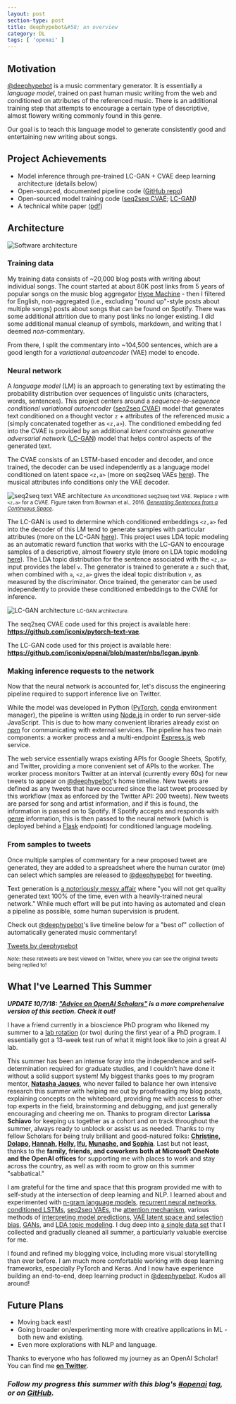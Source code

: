 ```yaml
---
layout: post
section-type: post
title: deephypebot&#58; an overview
category: DL
tags: [ 'openai' ]
---
```


## Motivation

[@deephypebot](https://twitter.com/deephypebot) is a music commentary generator. It is essentially a _language model_, trained on past human music writing from the web and conditioned on attributes of the referenced music. There is an additional training step that attempts to encourage a certain type of descriptive, almost flowery writing commonly found in this genre.

Our goal is to teach this language model to generate consistently good and entertaining new writing about songs.

## Project Achievements

- Model inference through pre-trained LC-GAN + CVAE deep learning architecture (details below)
- Open-sourced, documented pipeline code ([GitHub repo](https://github.com/iconix/deephypebot))
- Open-sourced model training code ([seq2seq CVAE](https://github.com/iconix/pytorch-text-vae); [LC-GAN](https://github.com/iconix/openai/blob/master/nbs/lcgan.ipynb))
- A technical white paper ([pdf](https://github.com/iconix/deephypebot/blob/master/deephypebot_paper.pdf))

## Architecture

![Software architecture](/img/posts/deephypebot-software.svg)

### Training data

My training data consists of ~20,000 blog posts with writing about individual songs. The count started at about 80K post links from 5 years of popular songs on the music blog aggregator [Hype Machine](https://hypem.com/) - then I filtered for English, non-aggregated (i.e., excluding "round up"-style posts about multiple songs) posts about songs that can be found on Spotify. There was some additional attrition due to many post links no longer existing. I did some additional manual cleanup of symbols, markdown, and writing that I deemed _non_-commentary.

From there, I split the commentary into ~104,500 sentences, which are a good length for a _variational autoencoder_ (VAE) model to encode.

### Neural network

A _language model_ (LM) is an approach to generating text by estimating the probability distribution over sequences of linguistic units (characters, words, sentences). This project centers around a _sequence-to-sequence conditional variational autoencoder_ ([seq2seq CVAE](/dl/2018/06/29/energy-and-vae#seq2seq-vae-for-text-generation)) model that generates text conditioned on a thought vector `z` + attributes of the referenced music `a` (simply concatenated together as `<z,a>`). The conditioned embedding fed into the CVAE is provided by an additional _latent constraints generative adversarial network_ ([LC-GAN](/dl/2018/07/28/lcgan)) model that helps control aspects of the generated text.

The CVAE consists of an LSTM-based encoder and decoder, and once trained, the decoder can be used independently as a language model conditioned on latent space `<z,a>` (more on seq2seq VAEs [here](/dl/2018/06/29/energy-and-vae#seq2seq-vae-for-text-generation)). The musical attributes info conditions only the VAE decoder.

![seq2seq text VAE architecture](/img/posts/seq2seq_vae_text.png)
<small>An *un*conditioned seq2seq text VAE. Replace `z` with `<z,a>` for a CVAE. Figure taken from Bowman et al., 2016. [_Generating Sentences from a Continuous Space_](https://arxiv.org/abs/1511.06349).</small>

The LC-GAN is used to determine which conditioned embeddings `<z,a>` fed into the decoder of this LM tend to generate samples with particular attributes (more on the LC-GAN [here](/dl/2018/07/28/lcgan)). This project uses LDA topic modeling as an automatic reward function that works with the LC-GAN to encourage samples of a descriptive, almost flowery style (more on LDA topic modeling [here](/dl/2018/08/24/project-notes-2)). The LDA topic distribution for the sentence associated with the `<z,a>` input provides the label `v`. The generator is trained to generate a `z` such that, when combined with `a`, `<z,a>` gives the ideal topic distribution `v`, as measured by the discriminator. Once trained, the generator can be used independently to provide these conditioned embeddings to the CVAE for inference.

![LC-GAN architecture](/img/posts/LC-GAN-conditioned.svg)
<small>LC-GAN architecture.</small>

The seq2seq CVAE code used for this project is available here: **<https://github.com/iconix/pytorch-text-vae>**.

The LC-GAN code used for this project is available here: **<https://github.com/iconix/openai/blob/master/nbs/lcgan.ipynb>**.

### Making inference requests to the network

Now that the neural network is accounted for, let's discuss the engineering pipeline required to support inference live on Twitter.

While the model was developed in Python ([PyTorch](https://pytorch.org/), [conda](https://conda.io/docs/) environment manager), the pipeline is written using [Node.js](https://nodejs.org/en/) in order to run server-side JavaScript. This is due to how many convenient libraries already exist on [npm](https://www.npmjs.com/) for communicating with external services. The pipeline has two main components: a worker process and a multi-endpoint [Express.js](https://expressjs.com/) web service.

The web service essentially wraps existing APIs for Google Sheets, Spotify, and Twitter, providing a more convenient set of APIs to the worker.  The worker process monitors Twitter at an interval (currently every 60s) for new tweets to appear on [@deephypebot](http://twitter.com/deephypebot)'s home timeline. New tweets are defined as any tweets that have occurred since the last tweet processed by this workflow (max as enforced by the Twitter API: 200 tweets). New tweets are parsed for song and artist information, and if this is found, the information is passed on to Spotify. If Spotify accepts and responds with [genre](https://developer.spotify.com/documentation/web-api/reference/artists/get-artist/) information, this is then passed to the neural network (which is deployed behind a [Flask](http://flask.pocoo.org/) endpoint) for conditioned language modeling.

### From samples to tweets

Once multiple samples of commentary for a new proposed tweet are generated, they are added to a spreadsheet where the human curator (me) can select which samples are released to [@deephypebot](http://twitter.com/deephypebot) for tweeting.

Text generation is [a notoriously messy affair](/dl/2018/06/20/arxiv-song-titles#text-generation-is-a-messy-affair) where "you will not get quality generated text 100% of the time, even with a heavily-trained neural network." While much effort will be put into having as automated and clean a pipeline as possible, some human supervision is prudent.

Check out [@deephypebot](http://twitter.com/deephypebot)'s live timeline below for a "best of" collection of automatically generated music commentary!

<a class="twitter-timeline" data-tweet-limit="4" href="https://twitter.com/deephypebot?ref_src=twsrc%5Etfw">Tweets by deephypebot</a> <script async src="https://platform.twitter.com/widgets.js" charset="utf-8"></script>

<small>_Note_: these retweets are best viewed on Twitter, where you can see the original tweets being replied to!</small>

## What I've Learned This Summer

_**UPDATE 10/7/18: ["Advice on OpenAI Scholars"](/notes/2018/10/07/what-i-learned) is a more comprehensive version of this section. Check it out!**_

I have a friend currently in a bioscience PhD program who likened my summer to a [lab rotation](https://en.wikipedia.org/wiki/Laboratory_rotation) (or two) during the first year of a PhD program. I essentially got a 13-week test run of what it might look like to join a great AI lab.

This summer has been an intense foray into the independence and self-determination required for graduate studies, and I couldn't have done it without a solid support system! My biggest thanks goes to my program mentor, [**Natasha Jaques**](https://twitter.com/natashajaques), who never failed to balance her own intensive research this summer with helping me out by proofreading my blog posts, explaining concepts on the whiteboard, providing me with access to other top experts in the field, brainstorming and debugging, and just generally encouraging and cheering me on. Thanks to program director **Larissa Schiavo** for keeping us together as a cohort and on track throughout the summer, always ready to unblock or assist us as needed. Thanks to my fellow Scholars for being truly brilliant and good-natured folks: **[Christine](http://christinemcleavey.com/), [Dolapo](https://codedolapo.wordpress.com/), [Hannah](http://www.hannahishere.com/), [Holly](https://hollygrimm.com/), [Ifu](https://www.lifeasalgorithm.com/), [Munashe](http://everyd-ai.com/), and [Sophia](https://medium.com/@sophiaarakelyan)**. Last but not least, thanks to the **family, friends, and coworkers both at Microsoft OneNote and the OpenAI offices** for supporting me with places to work and stay across the country, as well as with room to grow on this summer "sabbatical."

I am grateful for the time and space that this program provided me with to self-study at the intersection of deep learning and NLP. I learned about and experimented with [n-gram language models](/dl/2018/06/08/scholar-week1#part-ii-generating-terrible-music-reviews-with-n-grams), [recurrent neural networks](/dl/2018/06/15/scholar-week2), [conditioned LSTMs](/dl/2018/06/22/scholar-week3), [seq2seq VAEs](/dl/2018/06/29/energy-and-vae), the [attention mechanism](/dl/2018/07/06/not-enough-attention#understanding-attention), various methods of [interpreting model predictions](/dl/2018/07/13/interpret-attn), [VAE latent space and selection bias](/dl/2018/07/21/bias-and-space), [GANs](/dl/2018/07/28/lcgan), and [LDA topic modeling](/dl/2018/08/24/project-notes-2). I dug deep into [a single data set](/dl/2018/08/14/project-notes-1) that I collected and gradually cleaned all summer, a particularly valuable exercise for me.

I found and refined my blogging voice, including more visual storytelling than ever before. I am much more comfortable working with deep learning frameworks, especially PyTorch and Keras. And I now have experience building an end-to-end, deep learning product in [@deephypebot](https://github.com/iconix/deephypebot/). Kudos all around!

## Future Plans

- Moving back east!
- Going broader on/experimenting more with creative applications in ML - both new and existing.
- Even more explorations with NLP and language.

Thanks to everyone who has followed my journey as an OpenAI Scholar! You can find me [**on Twitter**](https://twitter.com/ohnadj).

### _Follow my progress this summer with this blog's [#openai](/tags/openai) tag, or on [GitHub](https://github.com/iconix/openai)._
